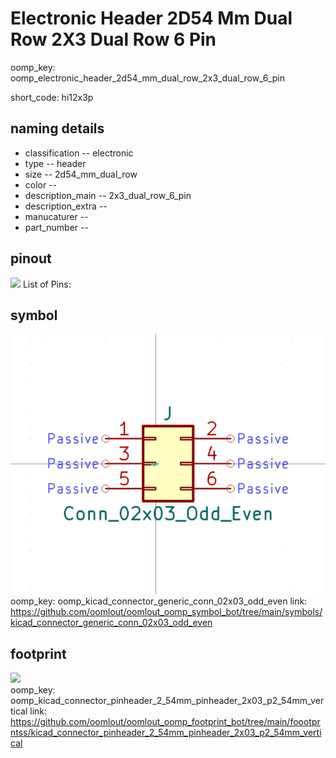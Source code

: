 # Electronic Header 2D54 Mm Dual Row 2X3 Dual Row 6 Pin
oomp_key: oomp_electronic_header_2d54_mm_dual_row_2x3_dual_row_6_pin  

short_code: hi12x3p
## naming details
* classification -- electronic
* type -- header
* size -- 2d54_mm_dual_row
* color -- 
* description_main -- 2x3_dual_row_6_pin
* description_extra -- 
* manucaturer -- 
* part_number -- 
## pinout
![](working_pinout_600.png)
List of Pins:

## symbol

![](symbol/0/working/working_600.png)  
oomp_key: oomp_kicad_connector_generic_conn_02x03_odd_even
link: https://github.com/oomlout/oomlout_oomp_symbol_bot/tree/main/symbols/kicad_connector_generic_conn_02x03_odd_even


## footprint

![](footprint/0/working/working_600.png)  
oomp_key: oomp_kicad_connector_pinheader_2_54mm_pinheader_2x03_p2_54mm_vertical
link: https://github.com/oomlout/oomlout_oomp_footprint_bot/tree/main/foootprntss/kicad_connector_pinheader_2_54mm_pinheader_2x03_p2_54mm_vertical
